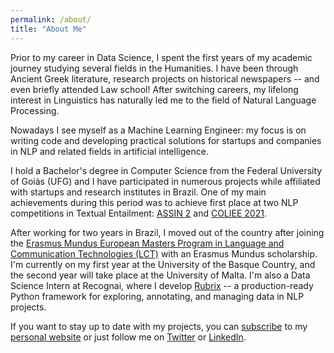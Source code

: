 ```yaml
---
permalink: /about/
title: "About Me"
---
```


Prior to my career in Data Science, I spent the first years of my academic journey studying several fields in the Humanities. I have been through Ancient Greek literature, research projects on historical newspapers -- and even briefly attended Law school! After switching careers, my lifelong interest in Linguistics has naturally led me to the field of Natural Language Processing.   

Nowadays I see myself as a Machine Learning Engineer: my focus is on writing code and developing practical solutions for startups and companies in NLP and related fields in artificial intelligence.   

I hold a Bachelor's degree in Computer Science from the Federal University of Goiás (UFG) and I have participated in numerous projects while affiliated with startups and research institutes in Brazil. One of my main achievements during this period was to achieve first place at two NLP competitions in Textual Entailment: [ASSIN 2](https://sites.google.com/view/assin2/english) and [COLIEE 2021](https://sites.ualberta.ca/~rabelo/COLIEE2021/).     

After working for two years in Brazil, I moved out of the country after joining the [Erasmus Mundus European Masters Program in Language and Communication Technologies (LCT)](https://lct-master.org/) with an Erasmus Mundus scholarship. I'm currently on my first year at the University of the Basque Country, and the second year will take place at the University of Malta. I'm also a Data Science Intern at Recognai, where I develop [Rubrix](https://www.rubrix.ml/) -- a production-ready Python framework for exploring, annotating, and managing data in NLP projects.     

If you want to stay up to date with my projects, you can [subscribe](https://ruanchaves.github.io/subscribe/) to my [personal website](https://ruanchaves.github.io) or just follow me on [Twitter](https://twitter.com/ruanchaves93) or [LinkedIn](https://www.linkedin.com/in/ruanchaves/).    
